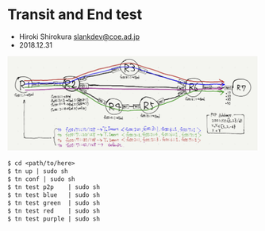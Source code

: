 
# Transit and End test
- Hiroki Shirokura <slankdev@coe.ad.jp>
- 2018.12.31

![](topo.jpeg)

```
$ cd <path/to/here>
$ tn up | sudo sh
$ tn conf | sudo sh
$ tn test p2p    | sudo sh
$ tn test blue   | sudo sh
$ tn test green  | sudo sh
$ tn test red    | sudo sh
$ tn test purple | sudo sh
```


